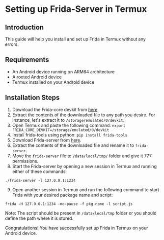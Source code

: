 # Setting up Frida-Server in Termux

## Introduction
This guide will help you install and set up Frida in Termux without any errors.

## Requirements
- An Android device running on ARM64 architecture
- A rooted Android device
- Termux installed on your Android device

## Installation Steps
1. Download the Frida-core devkit from [here](https://github.com/frida/frida/releases/download/16.0.11/frida-core-devkit-16.0.11-android-arm64.tar.xz).
2. Extract the contents of the downloaded file to any path you desire. For instance, let's extract it to `/storage/emulated/0/devkit`.
3. Open Termux and paste the following command: `export FRIDA_CORE_DEVKIT=/storage/emulated/0/devkit`
4. Install frida-tools using python: `pip install frida-tools`
5. Download Frida-server from [here](https://github.com/frida/frida/releases/download/16.0.11/frida-server-16.0.11-android-arm64.xz).
6. Extract the contents of the downloaded file and rename it to `frida-server`.
7. Move the `frida-server` file to `/data/local/tmp/` folder and give it 777 permissions.
8. Start the Frida-server by opening a new session in Termux and running either of these commands:
```
./frida-server -l 127.0.0.1:1234
```
9. Open another session in Termux and run the following command to start Frida with your desired package name and script:
```
frida -H 127.0.0.1:1234 -no-pause -f pkg.name -l script.js
```
Note: The script should be present in `/data/local/tmp` folder or you should define the path where it is stored.

Congratulations! You have successfully set up Frida in Termux on your Android device.
